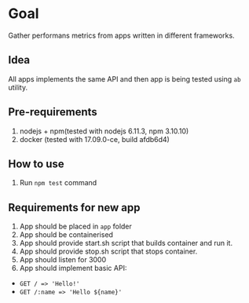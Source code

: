 # Goal

Gather performans metrics from apps written in different frameworks.

## Idea

All apps implements the same API and then app is being tested using `ab` utility.

## Pre-requirements

1. nodejs + npm(tested with nodejs 6.11.3, npm 3.10.10)
2. docker (tested with 17.09.0-ce, build afdb6d4)

## How to use

1. Run `npm test` command

## Requirements for new app

1. App should be placed in `app` folder
2. App should be containerised
3. App should provide start.sh script that builds container and run it.
4. App should provide stop.sh script that stops container.
5. App should listen for 3000
5. App should implement basic API:
  + `GET / => 'Hello!'`
  + `GET /:name => 'Hello ${name}'`
